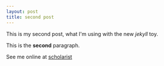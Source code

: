 ```yaml
---
layout: post
title: second post
---
```


This is my second post, what I'm using with the new _jekyll_ toy.

This is the **second** paragraph.

See me online at [scholarist][1]

[1]: http://scholarist.livejournal.com
